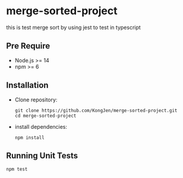 # merge-sorted-project

this is test merge sort by using jest to test in typescript

## Pre Require 
- Node.js >= 14
- npm >= 6

## Installation
- Clone repository:
  ```
  git clone https://github.com/KongJen/merge-sorted-project.git
  cd merge-sorted-project
  ```

- install dependencies:
  ```
  npm install
  ```

## Running Unit Tests
  ```
  npm test
  ```
